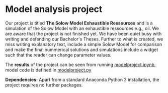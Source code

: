 # Model analysis project

Our project is titled **The Solow Model Exhaustible Ressources** and is a simulation of the Solow Model with an exhaustible ressources e.g., oil. We are aware that the project is not finished yet. We have been quiet busy with writing and defending our Bachelor's Theses. Further to what is created, we miss writing explanatory text, include a simple Solow Model for comparison and make the final nummerical solutions and simulations include a widget such that the reader can change parameter values.

The **results** of the project can be seen from running [modelproject.ipynb](modelproject.ipynb), model code is defined in [modelproject.py](modelproject.py)

**Dependencies:** Apart from a standard Anaconda Python 3 installation, the project requires no further packages.